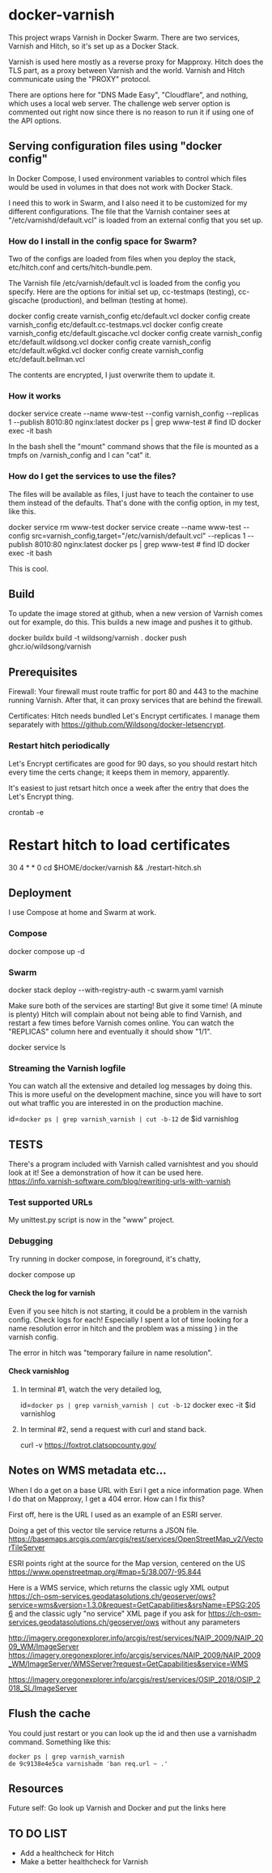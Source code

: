 # docker-varnish

This project wraps Varnish in Docker Swarm.
There are two services, Varnish and Hitch, so it's set up
as a Docker Stack.

Varnish is used here mostly as a reverse proxy for Mapproxy.
Hitch does the TLS part, as a proxy between Varnish and the world.
Varnish and Hitch communicate using the "PROXY" protocol.

There are options here for "DNS Made Easy", "Cloudflare", and nothing, which uses a local web server.
The challenge web server option is commented out right now since there is no reason to run it
if using one of the API options.

## Serving configuration files using "docker config"

In Docker Compose, I used environment variables to control which files
would be used in volumes in that does not work with Docker Stack.

I need this to work in Swarm, and I also need it to be customized
for my different configurations. The file that the Varnish
container sees at "/etc/varnishd/default.vcl" is loaded from
an external config that you set up.

### How do I install in the config space for Swarm?

Two of the configs are loaded from files when you deploy the stack,
etc/hitch.conf and certs/hitch-bundle.pem. 

The Varnish file /etc/varnish/default.vcl is loaded from the config you specify. Here are the options for
initial set up, cc-testmaps (testing), cc-giscache (production), and bellman (testing at home).

   docker config create varnish_config etc/default.vcl
   docker config create varnish_config etc/default.cc-testmaps.vcl
   docker config create varnish_config etc/default.giscache.vcl
   docker config create varnish_config etc/default.wildsong.vcl
   docker config create varnish_config etc/default.w6gkd.vcl
   docker config create varnish_config etc/default.bellman.vcl

The contents are encrypted, I just overwrite them to update it.

### How it works

   docker service create --name www-test --config varnish_config --replicas 1 --publish 8010:80 nginx:latest
   docker ps | grep www-test  # find ID
   docker exec -it <ID> bash

In the bash shell the "mount" command shows that the file
is mounted as a tmpfs on /varnish_config and I can "cat" it.

### How do I get the services to use the files?

The files will be available as files, I just have to teach the
container to use them instead of the defaults. That's done with the
config option, in my test, like this.

   docker service rm www-test
   docker service create --name www-test --config src=varnish_config,target="/etc/varnish/default.vcl" --replicas 1 --publish 8010:80 nginx:latest
   docker ps | grep www-test  # find ID
   docker exec -it <ID> bash

This is cool.

## Build

To update the image stored at github, when a new version of Varnish
comes out for example, do this.  This builds a new image and pushes it
to github.

   docker buildx build -t wildsong/varnish .
   docker push ghcr.io/wildsong/varnish

## Prerequisites

Firewall: Your firewall must route traffic for port 80 and 443 to the
machine running Varnish. After that, it can proxy services that are
behind the firewall.

Certificates: Hitch needs bundled Let's Encrypt certificates. I manage
them separately with https://github.com/Wildsong/docker-letsencrypt. 

### Restart hitch periodically

Let's Encrypt certificates are good for 90 days, so you should restart
hitch every time the certs change; it keeps them in memory, apparently.

It's easiest to just retsart hitch once a week after the entry that
does the Let's Encrypt thing.

   crontab -e
   # Restart hitch to load certificates
   30 4  * * 0  cd $HOME/docker/varnish && ./restart-hitch.sh

## Deployment

I use Compose at home and Swarm at work.

### Compose

   docker compose up -d

### Swarm

   docker stack deploy --with-registry-auth -c swarm.yaml varnish

Make sure both of the services are starting! But give it some time! (A
minute is plenty) Hitch will complain about not being able to find
Varnish, and restart a few times before Varnish comes online.  You can
watch the "REPLICAS" column here and eventually it should show "1/1".

   docker service ls

### Streaming the Varnish logfile

You can watch all the extensive and detailed log messages by doing
this. This is more useful on the development machine, since you will
have to sort out what traffic you are interested in on the production
machine.

   id=`docker ps | grep varnish_varnish | cut -b-12`
   de $id varnishlog

## TESTS

There's a program included with Varnish called varnishtest and you should look at it!
See a demonstration of how it can be used here.
https://info.varnish-software.com/blog/rewriting-urls-with-varnish

### Test supported URLs

My unittest.py script is now in the "www" project.

### Debugging

Try running in docker compose, in foreground, it's chatty,

   docker compose up

#### Check the log for varnish

Even if you see hitch is not starting, it could be a problem in the varnish config.
Check logs for each! Especially I spent a lot of time looking for a name resolution
error in hitch and the problem was a missing } in the varnish config.

The error in hitch was "temporary failure in name resolution".

#### Check varnishlog

1. In terminal #1, watch the very detailed log,

   id=`docker ps | grep varnish_varnish | cut -b-12`
   docker exec -it $id varnishlog

2. In terminal #2, send a request with curl and stand back.

   curl -v https://foxtrot.clatsopcounty.gov/

## Notes on WMS metadata etc...

When I do a get on a base URL with Esri I get a nice information page.
When I do that on Mapproxy, I get a 404 error. How can I fix this?

First off, here is the URL I used as an example of an ESRI server.

Doing a get of this vector tile service returns a JSON file.
https://basemaps.arcgis.com/arcgis/rest/services/OpenStreetMap_v2/VectorTileServer

ESRI points right at the source for the Map version, centered on the US
https://www.openstreetmap.org/#map=5/38.007/-95.844

Here is a WMS service, which returns the classic ugly XML output
https://ch-osm-services.geodatasolutions.ch/geoserver/ows?service=wms&version=1.3.0&request=GetCapabilities&srsName=EPSG:2056
and the classic ugly "no service" XML page if you ask for https://ch-osm-services.geodatasolutions.ch/geoserver/ows without any parameters

http://imagery.oregonexplorer.info/arcgis/rest/services/NAIP_2009/NAIP_2009_WM/ImageServer
https://imagery.oregonexplorer.info/arcgis/services/NAIP_2009/NAIP_2009_WM/ImageServer/WMSServer?request=GetCapabilities&service=WMS

https://imagery.oregonexplorer.info/arcgis/rest/services/OSIP_2018/OSIP_2018_SL/ImageServer

## Flush the cache

You could just restart or you can look up the id and then use a varnishadm command. Something like this:

    docker ps | grep varnish_varnish
    de 9c9138e4e5ca varnishadm 'ban req.url ~ .'

## Resources

Future self: Go look up Varnish and Docker and put the links here

## TO DO LIST

* Add a healthcheck for Hitch
* Make a better healthcheck for Varnish
